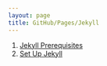 ```yaml
---
layout: page
title: GitHub/Pages/Jekyll
---
```


  1. [Jekyll Prerequisites](jekyll-prerequisites)
  2. [Set Up Jekyll](set-up-jekyll)
